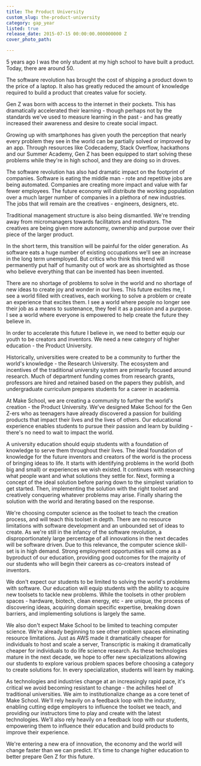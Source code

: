 ```yaml
---
title: The Product University
custom_slug: the-product-university
category: gap_year
listed: true
release_date: 2015-07-15 00:00:00.000000000 Z
cover_photo_path: 

---
```

5 years ago I was the only student at my high school to have built a product. Today, there are around 50. 

The software revolution has brought the cost of shipping a product down to the price of a laptop. It also has greatly reduced the amount of knowledge required to build a product that creates value for society. 

Gen Z was born with access to the internet in their pockets. This has dramatically accelerated their learning - though perhaps not by the standards we've used to measure learning in the past - and has greatly increased their awareness and desire to create social impact.

Growing up with smartphones has given youth the perception that nearly every problem they see in the world can be partially solved or improved by an app. Through resources like Codecademy, Stack Overflow, hackathons and our Summer Academy, Gen Z has been equipped to start solving these problems while they're in high school, and they are doing so in droves.

The software revolution has also had dramatic impact on the footprint of companies. Software is eating the middle man - rote and repetitive jobs are being automated. Companies are creating more impact and value with far fewer employees. The future economy will distribute the working population over a much larger number of companies in a plethora of new industries. The jobs that will remain are the creatives - engineers, designers, etc.

Traditional management structure is also being dismantled. We're trending away from micromanagers towards facilitators and motivators. The creatives are being given more autonomy, ownership and purpose over their piece of the larger product.

In the short term, this transition will be painful for the older generation. As software eats a huge number of existing occupations we'll see an increase in the long term unemployed. But critics who think this trend will permanently put half of humanity out of work are as shortsighted as those who believe everything that can be invented has been invented. 

There are no shortage of problems to solve in the world and no shortage of new ideas to create joy and wonder in our lives. This future excites me, I see a world filled with creatives, each working to solve a problem or create an experience that excites them. I see a world where people no longer see their job as a means to sustenance, they feel it as a passion and a purpose. I see a world where everyone is empowered to help create the future they believe in.

In order to accelerate this future I believe in, we need to better equip our youth to be creators and inventors. We need a new category of higher education - the Product University. 

Historically, universities were created to be a community to further the world's knowledge - the Research University. The ecosystem and incentives of the traditional university system are primarily focused around research. Much of department funding comes from research grants, professors are hired and retained based on the papers they publish, and undergraduate curriculum prepares students for a career in academia.

At Make School, we are creating a community to further the world's creation - the Product University. We've designed Make School for the Gen Z-ers who as teenagers have already discovered a passion for building products that impact their lives and the lives of others. Our educational experience enables students to pursue their passion and learn by building - there's no need to wait to impact the world.

A university education should equip students with a foundation of knowledge to serve them throughout their lives. The ideal foundation of knowledge for the future inventors and creators of the world is the process of bringing ideas to life. It starts with identifying problems in the world (both big and small) or experiences we wish existed. It continues with researching what people want and what solutions they settle for. Next, forming a concept of the ideal solution before paring down to the simplest variation to get started. Then, implementing the solution with the right toolset and creatively conquering whatever problems may arise. Finally sharing the solution with the world and iterating based on the response.

We're choosing computer science as the toolset to teach the creation process, and will teach this toolset in depth. There are no resource limitations with software development and an unbounded set of ideas to create. As we're still in the infancy of the software revolution, a disproportionately large percentage of all innovations in the next decades will be software driven. Due to this relevance, the computer science skill-set is in high demand. Strong employment opportunities will come as a byproduct of our education, providing good outcomes for the majority of our students who will begin their careers as co-creators instead of inventors.

We don't expect our students to be limited to solving the world's problems with software. Our education will equip students with the ability to acquire new toolsets to tackle new problems. While the toolsets in other problem spaces - hardware, biotech, clean energy, etc - are unique, the process of discovering ideas, acquiring domain specific expertise, breaking down barriers, and implementing solutions is largely the same.

We also don't expect Make School to be limited to teaching computer science. We're already beginning to see other problem spaces eliminating resource limitations. Just as AWS made it dramatically cheaper for individuals to host and scale a server, Transcriptic is making it dramatically cheaper for individuals to do life science research. As these technologies mature in the next decade, we hope to offer new specializations allowing our students to explore various problem spaces before choosing a category to create solutions for. In every specialization, students will learn by making.

As technologies and industries change at an increasingly rapid pace, it's critical we avoid becoming resistant to change - the achilles heel of traditional universities. We aim to institutionalize change as a core tenet of Make School. We'll rely heavily on a feedback loop with the industry, enabling cutting edge employers to influence the toolset we teach, and providing our instructors time to play and create with the latest technologies. We'll also rely heavily on a feedback loop with our students, empowering them to influence their education and build products to improve their experience.

We're entering a new era of innovation, the economy and the world will change faster than we can predict. It's time to change higher education to better prepare Gen Z for this future.